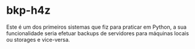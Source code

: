 # bkp-h4z
Este é um dos primeiros sistemas que fiz para praticar em Python, a sua funcionalidade seria efetuar backups de servidores para máquinas locais ou storages e vice-versa.
